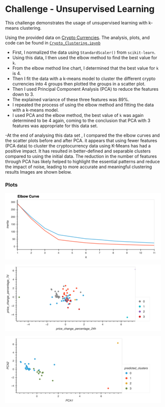 # Challenge - Unsupervised Learning

This challenge demonstrates the usage of unsupervised learning with k-means clustering.

Using the provided data on [Crypto Currencies](Resources/crypto_market_data.csv). 
The analysis, plots, and code can be found in [`Crypto_Clustering.ipynb`](Crypto_Clustering.ipynb)

- First, I normalized the data using `StandardScaler()` from `scikit-learn`. 
- Using this data, I then used the elbow method to find the best value for `k`.
- From the elbow method line chart, I determined that the best value for `k` is 4.   
- Then  I fit the data with a k-means model to cluster the different crypto currencies into 4 groups then plotted the groups in a scatter plot. 
- Then  I used Principal Component Analysis (PCA) to reduce the features down to 3.
- The explained variance of these three features was 89%. 
- I repeated the process of using the elbow method and fitting the data with a k-means model.
- I used  PCA and the elbow method, the best value of `k` was again determined to be 4 again, coming to the conclusion that PCA with 3 features was appropriate for this data set.
      
-At the end of analysing this data set , I compared the the elbow curves and the scatter plots before and after PCA.  it appears that using fewer features (PCA data) to cluster the cryptocurrency data using K-Means has had a positive impact. It has resulted in better-defined and separable clusters compared to using the initial data. The reduction in the number of features through PCA has likely helped to highlight the essential patterns and reduce the impact of noise, leading to more accurate and meaningful clustering results
Images are shown below.
    
    
### Plots
![Elbow curve plots comparing the original data with the PCA data.](Images/fig3.png)

![Scatter plot of 24 hours and 7 days features, colored by k-means cluster.](Images/fig5.png)

![Scatter plot of Principal Components 1 and 2, colored by k-means cluster.](Images/fig6PSA.png)
